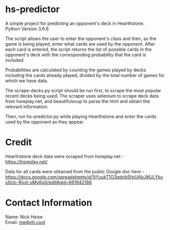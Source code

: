 # hs-predictor
A simple project for predicting an opponent's deck in Hearthstone.  
Python Version 3.6.6

<p>The script allows the user to enter the opponent's class and then, as the game is being played, enter what cards are used by the opponent. After each card is entered, the script returns the list of possible cards in the opponent's deck with the corresponding probability that the card is included.</p>
<p>Probabilities are calculated by counting the games played by decks including the cards already played, divided by the total number of games for which we have data.</p>

<p>The scrape-decks.py script should be run first, to scrape the most popular recent decks being used.  
The scraper uses selenium to scrape deck data from hsreplay.net, and beautifulsoup to parse the html and obtain the relevant information.</p>
<p>Then, run hs-predictor.py while playing Hearthstone and enter the cards used by the opponent as they appear.</p>



# Credit
Hearthstone deck data were scraped from hsreplay.net -  
https://hsreplay.net/  

Data for all cards were obtained from the public Google doc here -  
https://docs.google.com/spreadsheets/d/1tYuukT1O3qdvbSfpUAbJMJLYkusXclc-Rivd-uMy6g0/edit#gid=661942186  

# Contact Information  
Name: Nick Heise  
Email: me@nh.cool   
